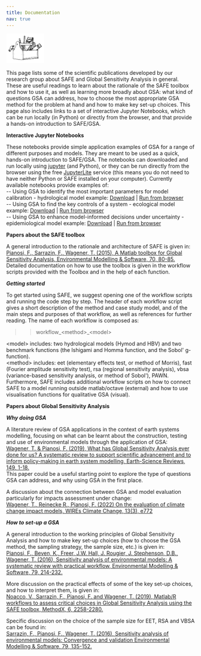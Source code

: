 ```yaml
---
title: Documentation
nav: true
---
```


[<img src="drawing2.png" alt="SAFE logo" style="width:20%;" >](./index.md/) <br>

<!-- [Home](./index.md/) - [Documentation](./Documentation.md/) - [Applications](./Applications.md/) - [PAWN](./Pawn.md/) - [FAQ](./Faqs.md/)-->

<!--## Scientific and Technical Documentation-->

This page lists some of the scientific publications developed by our research group about SAFE and Global Sensitivity Analysis in general. These are useful readings to learn about the rationale of the SAFE toolbox and how to use it, as well as learning more broadly about GSA: what kind of questions GSA can address, how to choose the most appropriate GSA method for the problem at hand and how to make key set-up choices. This page also includes links to a set of interactive Jupyter Notebooks, which can be run locally (in Python) or directly from the browser, and that provide a hands-on introduction to SAFE/GSA.<br>

**Interactive Jupyter Notebooks**

These notebooks provide simple application examples of GSA for a range of different purposes and models. They are meant to be used as a quick, hands-on introduction to SAFE/GSA. The notebooks can downloaded and run locally using [jupyter](https://jupyter.org/) (and Python), or they can be run directly from the browser using the free [JupyterLite](https://jupyterlite.readthedocs.io/en/stable/) service (this means you do not need to have neither Python or SAFE installed on your computer). Currently available notebooks provide examples of: <br>
-- Using GSA to identify the most important parameters for model calibration - hydrological model example:
[Download](https://github.com/SAFEtoolbox/demos/blob/main/content) | 
[Run from browser](https://safetoolbox.github.io/demos/lab/index.html?path=Hydrological_example.ipynb)<br>
-- Using GSA to find the key controls of a system - ecological model example: 
[Download](https://github.com/SAFEtoolbox/demos/blob/main/content) | 
[Run from browser](https://safetoolbox.github.io/demos/lab/index.html?path=Ecological_example.ipynb)<br>
-- Using GSA to enhance model-informed decisions under uncertainty - epidemiological model example: 
[Download](https://github.com/SAFEtoolbox/demos/blob/main/content) | 
[Run from browser](https://safetoolbox.github.io/demos/lab/index.html?path=Epidemiological_example.ipynb)

<!-- old links:
https://mybinder.org/v2/gh/SAFEtoolbox/Miscellaneous/HEAD?urlpath=notebooks/Introductory_Notebooks/GSA_hydrological_model.ipynb
https://mybinder.org/v2/gh/SAFEtoolbox/Miscellaneous/HEAD?urlpath=notebooks/Introductory_Notebooks/GSA_predator_prey_model.ipynb
[Using GSA to enhance model-informed decisions: application example to a flu model](https://mybinder.org/v2/gh/SAFEtoolbox/Miscellaneous/HEAD?urlpath=notebooks/Introductory_Notebooks/GSA_flu_model.ipynb)
-->

**Papers about the SAFE toolbox**

A general introduction to the rationale and architecture of SAFE is given in:<br>
[Pianosi, F., Sarrazin, F., Wagener, T. (2015), A Matlab toolbox for Global Sensitivity Analysis, 
Environmental Modelling & Software, 70, 80-85.](http://www.sciencedirect.com/science/article/pii/S1364815215001188)<br>
Detailed documentation on how to use the toolbox is given in the workflow scripts 
provided with the Toolbox and in the help of each function.

**_Getting started_**

To get started using SAFE, we suggest opening one of the workflow scripts and running the code step by step. 
The header of each workflow script gives a short description of the method and case study model, 
and of the main steps and purposes of that workflow, as well as references for further reading. 
The name of each workflow is composed as: <br>
>> workflow\_\<method\>\_\<model\>

\<model\> includes: two hydrological models (Hymod and HBV) and two benchmark functions (the Ishigami and Homma function, and the Sobol' g-function). <br>
\<method\> includes: eet (elementary effects test, or method of Morris), fast (Fourier amplitude sensitivity test), rsa (regional sensitivity analysis), vbsa (variance-based sensitivity analysis, or method of Sobol'), PAWN. <br>
Furthermore, SAFE includes additional workflow scripts on how to connect SAFE to a model running outside matlab/octave
(external) and how to use visualisation functions for qualitative GSA (visual).

**Papers about Global Sensitivity Analysis**

**_Why doing GSA_**

A literature review of GSA applications in the context of earth systems modelling, 
focusing on what can be learnt about the construction, testing and use of environmental
models through the application of GSA: <br>
[Wagener, T. & Pianosi, F. (2019), What has Global Sensitivity Analysis ever done for us? 
A systematic review to support scientific advancement and to inform policy-making in earth 
system modelling, Earth-Science Reviews, 149, 1-18.](https://www.sciencedirect.com/science/article/pii/S0012825218300990) <br>
This paper could be a useful starting point to explore the type of questions GSA can address, and why using GSA in the first place.

A discussion about the connection between GSA and model evaluation particularly for impacts assessment under change: <br>
[Wagener, T., Reinecke R., Pianosi, F. (2022) On the evaluation of climate change impact models, WIREs Climate Change, 13(3), e772](https://wires.onlinelibrary.wiley.com/doi/full/10.1002/wcc.772)

**_How to set-up a GSA_**

A general introduction to the working principles of Global Sensitivity Analysis 
and how to make key set-up choices (how to choose the GSA method, the sampling strategy, 
the sample size, etc.) is given in: <br>
[Pianosi, F., Beven, K., Freer, J.W. Hall, J. Rougier, J. Stephenson, D.B., Wagener, T. (2016), 
Sensitivity analysis of environmental models: A systematic review with practical workflow, 
Environmental Modelling & Software, 79, 214-232.](http://www.sciencedirect.com/science/article/pii/S1364815216300287)

More discussion on the practical effects of some of the key set-up choices,
and how to interpret them, is given in:<br>
[Noacco, V., Sarrazin, F., Pianosi, F. and Wagener, T. (2019), 
Matlab/R workflows to assess critical choices in Global Sensitivity Analysis 
using the SAFE toolbox, MethodX, 6, 2258-2280.](https://www.sciencedirect.com/science/article/pii/S2215016119302572)

Specific discussion on the choice of the sample size for EET, RSA and VBSA can be found in:<br>
[Sarrazin, F., Pianosi, F., Wagener, T. (2016), Sensitivity analysis of environmental 
models: Convergence and validation Environmental Modelling & Software, 79, 135-152.](http://www.sciencedirect.com/science/article/pii/S1364815216300251)

